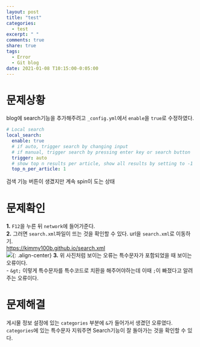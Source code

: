 ```yaml
---
layout: post
title: "test"
categories:
  - test
excerpt: " "
comments: true
share: true
tags:
  - Error
  - Git blog
date: 2021-01-08 T10:15:00-0:05:00
---
```


# 문제상황

blog에 search기능을 추가해주려고 `_config.yml`에서 `enable`을 `true`로 수정하였다.

```yml
# Local search
local_search:
  enable: true
  # if auto, trigger search by changing input
  # if manual, trigger search by pressing enter key or search button
  trigger: auto
  # show top n results per article, show all results by setting to -1
  top_n_per_article: 1
```

검색 기능 버튼이 생겼지만 계속 spin이 도는 상태

# 문제확인

**1.** `F12`을 누른 뒤 `network`에 들어가준다.<br>
**2.** 그러면 `search.xml`파일이 뜨는 것을 확인할 수 있다. url을 `search.xml`로 이동하기.<br>
<https://kimmy100b.github.io/search.xml><br>
![](https://kimmy100b.github.io/assets/images/error/git/20210107-1-1.png){: .align-center}
**3.** 위 사진처럼 보이는 오류는 특수문자가 포함되었을 때 보이는 오류이다.<br>- `&gt;` 이렇게 특수문자를 특수코드로 치환을 해주어야하는데 이때 `;`이 빠졌다고 알려주는 오류이다.

# 문제해결

게시물 정보 설정에 있는 `categories` 부분에 `&`가 들어가서 생겼던 오류였다. <br>
`categories`에 있는 특수문자 지워주면 Search기능이 잘 돌아가는 것을 확인할 수 있다.
